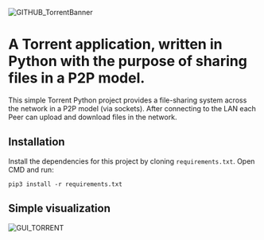 ![GITHUB_TorrentBanner](https://github.com/dayeya/File-sharing-Torrent/assets/129618322/3c60b90f-9dcd-45d7-8faa-6a06313e3149)

# A Torrent application, written in Python with the purpose of sharing files in a P2P model.

This simple Torrent Python project provides a file-sharing system across the network in a P2P model (via sockets).
After connecting to the LAN each Peer can upload and download files in the network.

## Installation
Install the dependencies for this project by cloning `requirements.txt`.
Open CMD and run: 
```shell
pip3 install -r requirements.txt
```

## Simple visualization
![GUI_TORRENT](https://github.com/dayeya/Simple_Torrent_Copy/assets/129618322/fc051c86-cb8e-4274-8f93-0160f1f8d53d)
